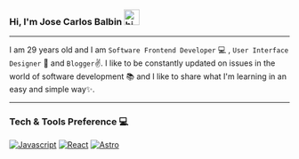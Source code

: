 ### **Hi, I'm Jose Carlos Balbin** <img src="https://user-images.githubusercontent.com/1303154/88677602-1635ba80-d120-11ea-84d8-d263ba5fc3c0.gif" width="28px" height="28px" alt="hi">

---

I am 29 years old and I am  `Software Frontend Developer` 💻 , `User Interface Designer` 📱 and `Blogger`✌️. I like to be constantly updated on issues in the world of software development 📚 and I like to share what I'm learning in an easy and simple way✨.

---
### Tech & Tools Preference 💻
[![Javascript](https://img.shields.io/badge/Javascript-facc15?style=for-the-badge&logo=javascript&logoColor=facc15&labelColor=1c1917)]()
[![React](https://img.shields.io/badge/React-facc15?style=for-the-badge&logo=react&logoColor=facc15&labelColor=1c1917)]()
[![Astro](https://img.shields.io/badge/Astro-facc15?style=for-the-badge&logo=astro&logoColor=facc15&labelColor=1c1917)]()


<!--
**jcbalbdev/jcbalbdev** is a ✨ _special_ ✨ repository because its `README.md` (this file) appears on your GitHub profile.

Here are some ideas to get you started:

- 🔭 I’m currently working on ...
- 🌱 I’m currently learning ...
- 👯 I’m looking to collaborate on ...
- 🤔 I’m looking for help with ...
- 💬 Ask me about ...
- 📫 How to reach me: ...
- 😄 Pronouns: ...
- ⚡ Fun fact: ...
-->
